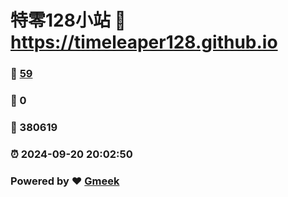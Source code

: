 # 特零128小站 :link: https://timeleaper128.github.io 
### :page_facing_up: [59](https://timeleaper128.github.io/tag.html) 
### :speech_balloon: 0 
### :hibiscus: 380619 
### :alarm_clock: 2024-09-20 20:02:50 
### Powered by :heart: [Gmeek](https://github.com/Meekdai/Gmeek)
